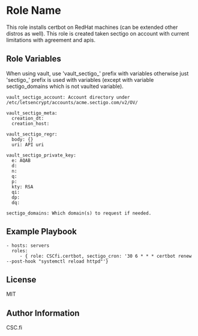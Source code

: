 Role Name
=========

This role installs certbot on RedHat machines (can be extended other distros as well). This role is created taken sectigo on account with current limitations with agreement and apis.

Role Variables
--------------

When using vault, use 'vault_sectigo_' prefix with variables otherwise just 'sectigo_' prefix is used with variables (except with variable sectigo_domains which is not vaulted variable).
```
vault_sectigo_account: Account directory under /etc/letsencrypt/accounts/acme.sectigo.com/v2/OV/

vault_sectigo_meta:
  creation_dt: 
  creation_host: 

vault_sectigo_regr:
  body: {}
  uri: API uri

vault_sectigo_private_key:
  e: AQAB
  d:
  n:
  q:
  p:
  kty: RSA
  qi:
  dp:
  dq:

sectigo_domains: Which domain(s) to request if needed.
```

Example Playbook
----------------

    - hosts: servers
      roles:
         - { role: CSCfi.certbot, sectigo_cron: '30 6 * * * certbot renew --post-hook "systemctl reload httpd"'}

License
-------

MIT

Author Information
------------------

CSC.fi
